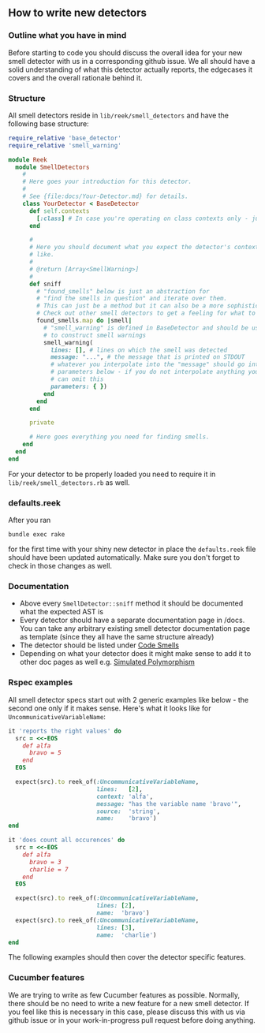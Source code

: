 ## How to write new detectors

### Outline what you have in mind

Before starting to code you should discuss the overall idea for your new smell detector with
us in a corresponding github issue.
We all should have a solid understanding of what this detector actually reports, the edgecases
it covers and the overall rationale behind it.

### Structure

All smell detectors reside in `lib/reek/smell_detectors` and have the following base structure:

```Ruby
require_relative 'base_detector'
require_relative 'smell_warning'

module Reek
  module SmellDetectors
    #
    # Here goes your introduction for this detector.
    #
    # See {file:docs/Your-Detector.md} for details.
    class YourDetector < BaseDetector
      def self.contexts
        [:class] # In case you're operating on class contexts only - just an example.
      end

      #
      # Here you should document what you expect the detector's context to look
      # like.
      #
      # @return [Array<SmellWarning>]
      #
      def sniff
        # "found_smells" below is just an abstraction for
        # "find the smells in question" and iterate over them.
        # This can just be a method but it can also be a more sophisticated set up.
        # Check out other smell detectors to get a feeling for what to do here.
        found_smells.map do |smell|
          # "smell_warning" is defined in BaseDetector and should be used by you
          # to construct smell warnings
          smell_warning(
            lines: [], # lines on which the smell was detected
            message: "...", # the message that is printed on STDOUT
            # whatever you interpolate into the "message" should go into
            # parameters below - if you do not interpolate anything you
            # can omit this
            parameters: { })
          end
        end
      end

      private

      # Here goes everything you need for finding smells.
    end
  end
end
```

For your detector to be properly loaded you need to require it in `lib/reek/smell_detectors.rb` as well.

### defaults.reek

After you ran

```
bundle exec rake
```

for the first time with your shiny new detector in place the `defaults.reek`
file should have been updated automatically. Make sure you don't forget to check
in those changes as well.

### Documentation

* Above every `SmellDetector::sniff` method it should be documented what the expected AST is
* Every detector should have a separate documentation page in /docs. You can
  take any arbitrary existing smell detector documentation page as template (since
  they all have the same structure already)
* The detector should be listed under [Code Smells](docs/Code-Smells.md)
* Depending on what your detector does it might make sense to add it to other doc pages as
  well e.g. [Simulated Polymorphism](docs/Simulated-Polymorphism.md)

### Rspec examples

All smell detector specs start out with 2 generic examples like below - the second one
only if it makes sense.
Here's what it looks like for `UncommunicativeVariableName`:

```Ruby
it 'reports the right values' do
  src = <<-EOS
    def alfa
      bravo = 5
    end
  EOS

  expect(src).to reek_of(:UncommunicativeVariableName,
                         lines:   [2],
                         context: 'alfa',
                         message: "has the variable name 'bravo'",
                         source:  'string',
                         name:    'bravo')
end

it 'does count all occurences' do
  src = <<-EOS
    def alfa
      bravo = 3
      charlie = 7
    end
  EOS

  expect(src).to reek_of(:UncommunicativeVariableName,
                         lines: [2],
                         name:  'bravo')
  expect(src).to reek_of(:UncommunicativeVariableName,
                         lines: [3],
                         name:  'charlie')
end
```

The following examples should then cover the detector specific features.

### Cucumber features

We are trying to write as few Cucumber features as possible.
Normally, there should be no need to write a new feature for a new smell detector.
If you feel like this is necessary in this case, please discuss this with us via
github issue or in your work-in-progress pull request before doing anything.
